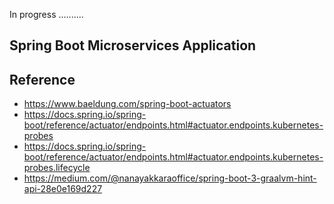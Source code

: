 In progress ..........

## Spring Boot Microservices Application  

## Reference 
* https://www.baeldung.com/spring-boot-actuators
* https://docs.spring.io/spring-boot/reference/actuator/endpoints.html#actuator.endpoints.kubernetes-probes
* https://docs.spring.io/spring-boot/reference/actuator/endpoints.html#actuator.endpoints.kubernetes-probes.lifecycle
* https://medium.com/@nanayakkaraoffice/spring-boot-3-graalvm-hint-api-28e0e169d227
